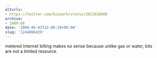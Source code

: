 ```yaml
---
alturls:
- https://twitter.com/bismark/status/2021818080
archive:
- 2009-06
date: '2009-06-03T22:00:29+00:00'
slug: '1244066429'
---
```


metered Internet billing makes no sense because unlike gas or water, bits are not a limited resource.

